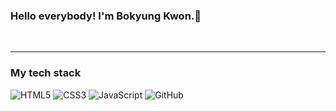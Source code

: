 ### Hello everybody! I'm Bokyung Kwon.👋

<br/>

___
### My tech stack
![HTML5](https://img.shields.io/badge/HTML5-%23E34F26?style=for-the-badge&logo=html5&logoColor=white)
![CSS3](https://img.shields.io/badge/CSS-%231572B6?style=for-the-badge&logo=css3&logoColor=white)
![JavaScript](https://img.shields.io/badge/JavaScript-%23F7DF1E?style=for-the-badge&logo=javascript&logoColor=black)
![GitHub](https://img.shields.io/badge/GitHub-%23181717?style=for-the-badge&logo=github&logoColor=white)

